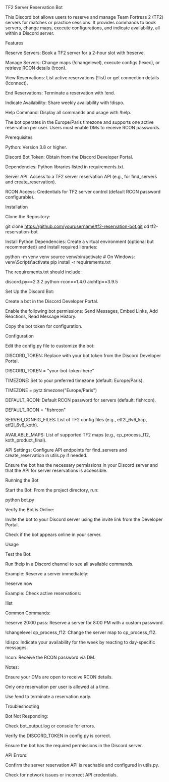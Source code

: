 TF2 Server Reservation Bot

This Discord bot allows users to reserve and manage Team Fortress 2 (TF2) servers for matches or practice sessions. It provides commands to book servers, change maps, execute configurations, and indicate availability, all within a Discord server.

Features





Reserve Servers: Book a TF2 server for a 2-hour slot with !reserve.



Manage Servers: Change maps (!changelevel), execute configs (!exec), or retrieve RCON details (!rcon).



View Reservations: List active reservations (!list) or get connection details (!connect).



End Reservations: Terminate a reservation with !end.



Indicate Availability: Share weekly availability with !dispo.



Help Command: Display all commands and usage with !help.

The bot operates in the Europe/Paris timezone and supports one active reservation per user. Users must enable DMs to receive RCON passwords.

Prerequisites





Python: Version 3.8 or higher.



Discord Bot Token: Obtain from the Discord Developer Portal.



Dependencies: Python libraries listed in requirements.txt.



Server API: Access to a TF2 server reservation API (e.g., for find_servers and create_reservation).



RCON Access: Credentials for TF2 server control (default RCON password configurable).

Installation





Clone the Repository:

git clone https://github.com/yourusername/tf2-reservation-bot.git
cd tf2-reservation-bot



Install Python Dependencies: Create a virtual environment (optional but recommended) and install required libraries:

python -m venv venv
source venv/bin/activate  # On Windows: venv\Scripts\activate
pip install -r requirements.txt

The requirements.txt should include:

discord.py==2.3.2
python-rcon==1.4.0
aiohttp==3.9.5



Set Up the Discord Bot:





Create a bot in the Discord Developer Portal.



Enable the following bot permissions: Send Messages, Embed Links, Add Reactions, Read Message History.



Copy the bot token for configuration.

Configuration

Edit the config.py file to customize the bot:





DISCORD_TOKEN: Replace with your bot token from the Discord Developer Portal.

DISCORD_TOKEN = "your-bot-token-here"



TIMEZONE: Set to your preferred timezone (default: Europe/Paris).

TIMEZONE = pytz.timezone("Europe/Paris")



DEFAULT_RCON: Default RCON password for servers (default: fishrcon).

DEFAULT_RCON = "fishrcon"



SERVER_CONFIG_FILES: List of TF2 config files (e.g., etf2l_6v6_5cp, etf2l_6v6_koth).



AVAILABLE_MAPS: List of supported TF2 maps (e.g., cp_process_f12, koth_product_final).



API Settings: Configure API endpoints for find_servers and create_reservation in utils.py if needed.

Ensure the bot has the necessary permissions in your Discord server and that the API for server reservations is accessible.

Running the Bot





Start the Bot: From the project directory, run:

python bot.py



Verify the Bot is Online:





Invite the bot to your Discord server using the invite link from the Developer Portal.



Check if the bot appears online in your server.

Usage





Test the Bot:





Run !help in a Discord channel to see all available commands.



Example: Reserve a server immediately:

!reserve now



Example: Check active reservations:

!list



Common Commands:





!reserve 20:00 pass: Reserve a server for 8:00 PM with a custom password.



!changelevel cp_process_f12: Change the server map to cp_process_f12.



!dispo: Indicate your availability for the week by reacting to day-specific messages.



!rcon: Receive the RCON password via DM.



Notes:





Ensure your DMs are open to receive RCON details.



Only one reservation per user is allowed at a time.



Use !end to terminate a reservation early.

Troubleshooting





Bot Not Responding:





Check bot_output.log or console for errors.



Verify the DISCORD_TOKEN in config.py is correct.



Ensure the bot has the required permissions in the Discord server.



API Errors:





Confirm the server reservation API is reachable and configured in utils.py.



Check for network issues or incorrect API credentials.

